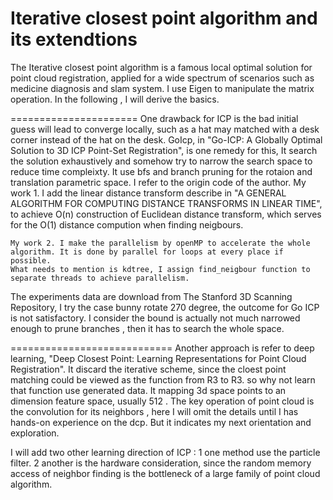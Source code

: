 #  Iterative closest point algorithm and its extendtions


The Iterative closest point algorithm is a famous local optimal solution for point cloud registration, applied for a wide spectrum of scenarios such as medicine diagnosis and slam system.
I use Eigen to manipulate the matrix operation. In the following , I will derive the basics.

======================
One drawback for ICP is the bad initial guess will lead to converge locally, such as a hat may matched with a desk corner instead of the hat on the desk.
GoIcp, in "Go-ICP: A Globally Optimal Solution to 
3D ICP Point-Set Registration",  is one remedy for this, It search the solution exhaustively and somehow try to narrow the search space to reduce time compleixty. It use bfs and branch pruning for the rotaion and translation parametric space. I refer to the origin code of the author.
	My work 1. I add the linear distance transform describe in "A GENERAL ALGORITHM FOR COMPUTING DISTANCE 
	TRANSFORMS IN LINEAR TIME", to achieve O(n) construction of Euclidean distance transform, which serves for the O(1) distance compution when finding neigbours.

	My work 2. I make the parallelism by openMP to accelerate the whole algorithm. It is done by parallel for loops at every place if possible. 
	What needs to mention is kdtree, I assign find_neigbour function to separate threads to achieve parallelism.

The experiments data are download from The Stanford 3D Scanning Repository, I try the case bunny rotate 270 degree, the outcome for Go ICP is not satisfactory.
I consider the bound is actually not much narrowed enough to prune branches , then it has to search the whole space.


============================
Another approach is refer to deep learning, "Deep Closest Point: Learning Representations for Point Cloud Registration". It discard the iterative scheme, since the cloest point matching could be viewed as the function from R3 to R3. so why not learn that function use generated data. 
It mapping 3d space points to an  dimension feature space, usually 512 .  The key operation of point cloud is the convolution for its neighbors , here I will omit the details until I has hands-on experience on the dcp. But it indicates my next orientation and exploration.

I will add two other learning direction of ICP :
1 one method use the particle filter.
2 another is the hardware consideration, since the random memory access of neighbor finding is the bottleneck of a large family of point cloud algorithm.

